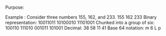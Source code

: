 Purpose: 


Example : Consider three numbers 155, 162, and 233.
				 155 	        162             233
Binary representation: 10011011 10100010 11101001
Chunked into a 
group of six:	    	100110  111010  001011  101001
Decimal:	       	    38            58            11          41
Base 64 notation:       m             6               L            p
		   

